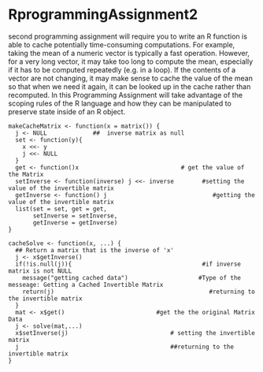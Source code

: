 # RprogrammingAssignment2
second programming assignment will require you to write an R function is able to cache potentially time-consuming computations. For example, taking the mean of a numeric vector is typically a fast operation. However, for a very long vector, it may take too long to compute the mean, especially if it has to be computed repeatedly (e.g. in a loop). If the contents of a vector are not changing, it may make sense to cache the value of the mean so that when we need it again, it can be looked up in the cache rather than recomputed. In this Programming Assignment will take advantage of the scoping rules of the R language and how they can be manipulated to preserve state inside of an R object.
```
makeCacheMatrix <- function(x = matrix()) {
  j <- NULL             ##  inverse matrix as null
  set <- function(y){
    x <<- y
    j <<- NULL
  }
  get <- function()x                             # get the value of the Matrix
  setInverse <- function(inverse) j <<- inverse        #setting the value of the invertible matrix
  getInverse <- function() j                              #getting the value of the invertible matrix
  list(set = set, get = get, 
       setInverse = setInverse, 
       getInverse = getInverse)
}

cacheSolve <- function(x, ...) {
  ## Return a matrix that is the inverse of 'x'
  j <- x$getInverse()
  if(!is.null(j)){                                     #if inverse matrix is not NULL
    message("getting cached data")                    #Type of the messeage: Getting a Cached Invertible Matrix
    return(j)                                            #returning to the invertible matrix
  }
  mat <- x$get()                          #get the the original Matrix Data
  j <- solve(mat,...)
  x$setInverse(j)                             # setting the invertible matrix
  j                                           ##returning to the invertible matrix
}
```
